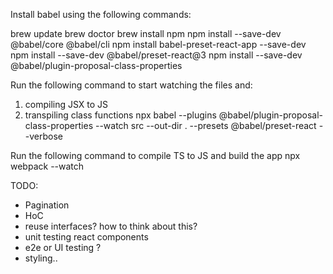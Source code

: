 Install babel using the following commands:

brew update
brew doctor
brew install npm
npm install --save-dev @babel/core @babel/cli
npm install babel-preset-react-app --save-dev
npm install --save-dev @babel/preset-react@3
npm install --save-dev @babel/plugin-proposal-class-properties

Run the following command to start watching the files and:

1.  compiling JSX to JS
2.  transpiling class functions
    npx babel --plugins @babel/plugin-proposal-class-properties --watch src --out-dir . --presets @babel/preset-react --verbose

Run the following command to compile TS to JS and build the app
npx webpack --watch

TODO:

- Pagination
- HoC
- reuse interfaces? how to think about this?
- unit testing react components
- e2e or UI testing ?
- styling..
